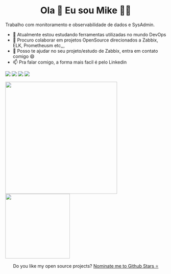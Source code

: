 <h1 align='center'>
  Ola 👋 Eu sou Mike 👨‍💻
</h1>

Trabalho com monitoramento e observabilidade de dados e SysAdmin. 

- 🌱 Atualmente estou estudando ferramentas utilizadas no mundo DevOps
- 👯 Procuro colaborar em projetos OpenSource direcionados a Zabbix, ELK, Prometheusm etc,,,
- 💬 Posso te ajudar no seu projeto/estudo de Zabbix, entra em contato comigo 😄
- 📫 Pra falar comigo, a forma mais facil é pelo Linkedin

[<img src="https://img.shields.io/badge/twitter-%231DA1F2.svg?&style=for-the-badge&logo=twitter&logoColor=white" />](https://twitter.com/mikes_script) [<img src="https://img.shields.io/badge/medium-%2312100E.svg?&style=for-the-badge&logo=medium&logoColor=white" />](https://mromeiro-f.medium.com)  [<img src="https://img.shields.io/badge/linkedin-%230077B5.svg?&style=for-the-badge&logo=linkedin&logoColor=white" />](https://www.linkedin.com/in/mikefortes/) [<img src = "https://img.shields.io/badge/instagram-%23E4405F.svg?&style=for-the-badge&logo=instagram&logoColor=white">](https://www.instagram.com/mikes_step/) 

  <a href="#"><img src="https://github-readme-stats.vercel.app/api?username=Punkays&show_icons=true&count_private=true&theme=blue-green" width="350"></a>
  <a href="#"><img src="https://github-readme-stats.vercel.app/api/top-langs/?username=Punkays&show_icons=true&count_private=true&theme=blue-green" width="202"></a>


<p align='center'>
  Do you like my open source projects? <a href='https://stars.github.com/nominate/'>Nominate me to Github Stars ⭐</a>
</p>

